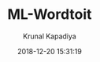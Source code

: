 ---
layout:     post
title:      ML-Wordtoit
date:       2018-12-20 15:31:19
author:     Krunal Kapadiya
categories: projects
redirect_to: http://bit.ly/mlwordtoit
---